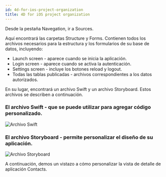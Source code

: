 ```yaml
---
id: 4d-for-ios-project-organization
title: 4D for iOS project organization
---
```

Desde la pestaña Navegation, ir a Sources.

Aquí encontrará las carpetas Structure y Forms. Contienen todos los archivos necesarios para la estructura y los formularios de su base de datos, incluyendo:

* Launch screen - aparece cuando se inicia la aplicación.
* Login screen - aparece cuando se activa la autenticación.
* Settings screen - incluye los botones reload y logout.
* Todas las tablas publicadas - archivos correspondientes a los datos autorizados.

En su lugar, encontrará un archivo Swift y un archivo Storyboard. Estos archivos se describen a continuación.

### El archivo Swift - que se puede utilizar para agregar código personalizado.

![Archivo Swift](assets/en/customize-with-xcode/swift-file-Xcode-4D-for-iOS.png)

### El archivo Storyboard - permite personalizar el diseño de su aplicación.

![Archivo Storyboard](assets/en/customize-with-xcode/storyboard-file-Xcode-4D-for-iOS.png)

A continuación, demos un vistazo a cómo personalizar la vista de detalle de aplicación Contacts.
